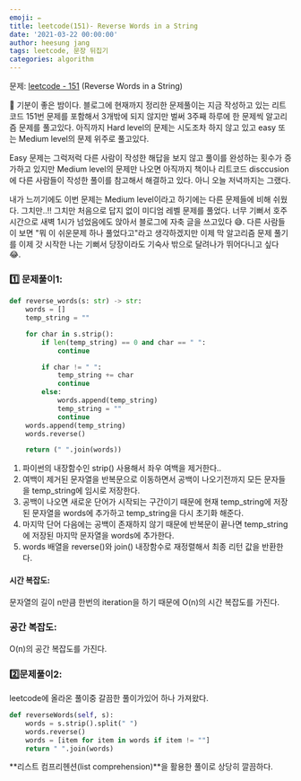 ```yaml
---
emoji: ✏️
title: leetcode(151)- Reverse Words in a String
date: '2021-03-22 00:00:00'
author: heesung jang
tags: leetcode, 문장 뒤집기
categories: algorithm
---
```


문제: [leetcode - 151](https://leetcode.com/problems/fibonacci-number/) (Reverse Words in a String)

🎉 기분이 좋은 밤이다. 블로그에 현재까지 정리한 문제풀이는 지금 작성하고 있는 리트코드 151번 문제를 포함해서 3개밖에 되지 않지만 벌써 3주째 하루에 한 문제씩 알고리즘 문제를 풀고있다. 아직까지 Hard level의 문제는 시도조차 하지 않고 있고 easy 또는 Medium level의 문제 위주로 풀고있다.

Easy 문제는 그럭저럭 다른 사람이 작성한 해답을 보지 않고 풀이를 완성하는 횟수가 증가하고 있지만 Medium level의 문제만 나오면 아직까지 책이나 리트코드 disccusion에 다른 사람들이 작성한 풀이를 참고해서 해결하고 있다. 아니 오늘 저녁까지는 그랬다.

내가 느끼기에도 이번 문제는 Medium level이라고 하기에는 다른 문제들에 비해 쉬웠다. 그치만..!! 그치만 처음으로 답지 없이 미디엄 레벨 문제를 풀었다. 너무 기뻐서 호주 시간으로 새벽 1시가 넘었음에도 앉아서 블로그에 자축 글을 쓰고있다 😅. 다른 사람들이 보면 "뭐 이 쉬운문제 하나 풀었다고"라고 생각하겠지만 이제 막 알고리즘 문제 풀기를 이제 갓 시작한 나는 기뻐서 당장이라도 기숙사 밖으로 달려나가 뛰어다니고 싶다 😂.

### 1️⃣ 문제풀이1:

```python
def reverse_words(s: str) -> str:
    words = []
    temp_string = ""

    for char in s.strip():
        if len(temp_string) == 0 and char == " ":
            continue

        if char != " ":
            temp_string += char
            continue
        else:
            words.append(temp_string)
            temp_string = ""
            continue
    words.append(temp_string)
    words.reverse()

    return (" ".join(words))
```

1. 파이썬의 내장함수인 strip() 사용해서 좌우 여백을 제거한다..
2. 여백이 제거된 문자열을 반복문으로 이동하면서 공백이 나오기전까지 모든 문자들을 temp_string에 임시로 저장한다.
3. 공백이 나오면 새로운 단어가 시작되는 구간이기 때문에 현재 temp_string에 저장된 문자열을 words에 추가하고 temp_string을 다시 초기화 해준다.
4. 마지막 단어 다음에는 공백이 존재하지 않기 때문에 반복문이 끝나면 temp_string에 저장된 마지막 문자열을 words에 추가한다.
5. words 배열을 reverse()와 join() 내장함수로 재정렬해서 최종 리턴 값을 반환한다.

#### 시간 복잡도:

문자열의 길이 n만큼 한번의 iteration을 하기 때문에 O(n)의 시간 복잡도를 가진다.

### 공간 복잡도:

O(n)의 공간 복잡도를 가진다.

### 2️⃣문제풀이2:

leetcode에 올라온 풀이중 갈끔한 풀이가있어 하나 가져왔다.

```python
def reverseWords(self, s):
	words = s.strip().split(" ")
	words.reverse()
	words = [item for item in words if item != ""]
	return " ".join(words)
```

**리스트 컴프리헨션(list comprehension)**을 활용한 풀이로 상당히 깔끔하다.

```toc

```
